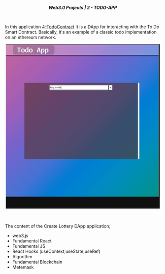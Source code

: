 **_<center> Web3.0 Projects | 2 - TODO-APP</center>_**

<br>

In this application [4-TodoContract](https://github.com/ihsan215/Smart-Contract-Projects/tree/main/4-TodoContractc) It is a DApp for interacting with the To Do Smart Contract. Basically, it's an example of a classic todo implementation on an ethereum network.
<br>

<p align="center">
  <img width="500" src="./src/img/Todo.gif">
  <br>
</p>
<br>

The content of the Create Lottery DApp application;

- web3.js
- Fundamental React
- Fundamental JS
- React Hooks (useContext,useState,useRef)
- Algorithm
- Fundamental Blockchain
- Metemask
